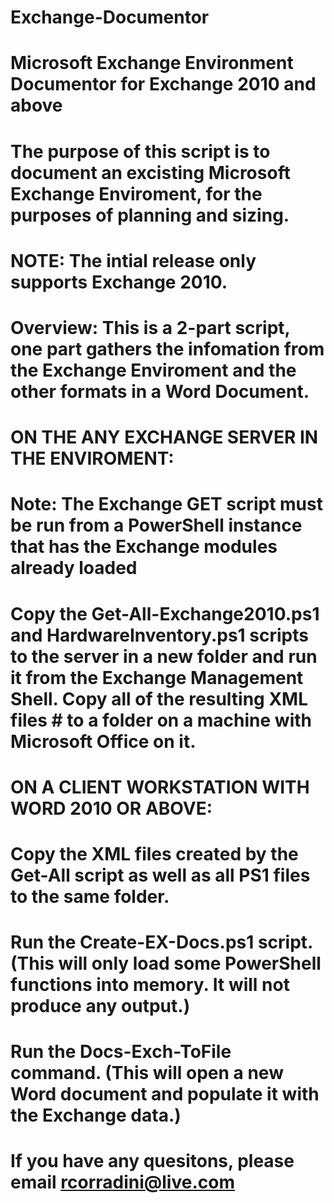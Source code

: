 # Exchange-Documentor
# Microsoft Exchange Environment Documentor for Exchange 2010 and above
# The purpose of this script is to document an excisting Microsoft Exchange Enviroment, for the purposes of planning and sizing.
# NOTE: The intial release only supports Exchange 2010.
#
# Overview: This is a 2-part script, one part gathers the infomation from the Exchange Enviroment and the other formats in a Word Document.
#
# ON THE ANY EXCHANGE SERVER IN THE ENVIROMENT:
# Note:  The Exchange GET script must be run from a PowerShell instance that has the Exchange modules already loaded
# Copy the Get-All-Exchange2010.ps1 and HardwareInventory.ps1 scripts to the server in a new folder and run it from the Exchange Management Shell. Copy all of the resulting XML files # to a folder on a machine with Microsoft Office on it.
#
# ON A CLIENT WORKSTATION WITH WORD 2010 OR ABOVE:
# Copy the XML files created by the Get-All script as well as all PS1 files to the same folder.
# Run the Create-EX-Docs.ps1 script. (This will only load some PowerShell functions into memory. It will not produce any output.)
# Run the Docs-Exch-ToFile command. (This will open a new Word document and populate it with the Exchange data.)
#
# If you have any quesitons, please email rcorradini@live.com